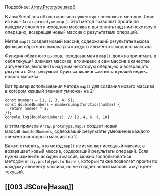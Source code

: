 Подробнее: [Array.Prototype.map()](https://developer.mozilla.org/ru/docs/Web/JavaScript/Reference/Global_Objects/Array/map)

В JavaScript для обхода массива существует несколько методов. Один из них - `Array.prototype.map()`. Этот метод позволяет пройти по каждому элементу исходного массива и выполнить над ним некоторую операцию, возвращая новый массив с результатами операций.

Метод `map()` создает новый массив, содержащий результаты вызова функции обратного вызова для каждого элемента исходного массива.

Функция обратного вызова, передаваемая в `map()`, должна принимать в себя текущий элемент массива, его индекс и сам массив в качестве аргументов, выполнять над ним некоторую операцию и возвращать результат. Этот результат будет записан в соответствующий индекс нового массива.

Вот пример использования метода `map()` для создания нового массива, в котором каждый элемент умножен на 2:

```
const numbers = [1, 2, 3, 4, 5];
const doubledNumbers = numbers.map(function(number) {
  return number * 2;
});
console.log(doubledNumbers); // [2, 4, 6, 8, 10]
```

В этом примере `Array.prototype.map()` создает новый массив `doubledNumbers`, содержащий результаты умножения каждого элемента исходного массива на 2.

Важно отметить, что метод `map()` не изменяет исходный массив, а возвращает новый массив, содержащий результаты операций. Если нужно изменить исходный массив, можно воспользоваться методом `Array.prototype.forEach()`, который также позволяет пройти по каждому элементу массива, но не создает новый массив, а мутирует текущий.

## [[003 JSCore|Назад]]